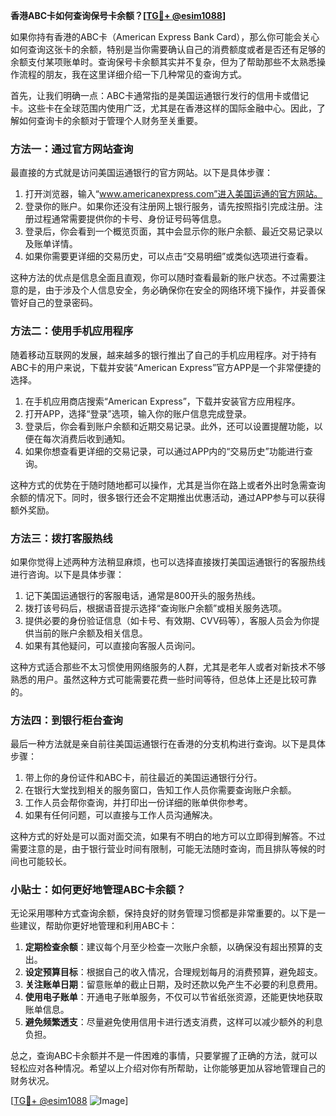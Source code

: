 **香港ABC卡如何查询保号卡余额？[[TG💪+ @esim1088](https://t.me/s/esim1088)]**

如果你持有香港的ABC卡（American Express Bank Card），那么你可能会关心如何查询这张卡的余额，特别是当你需要确认自己的消费额度或者是否还有足够的余额支付某项账单时。查询保号卡余额其实并不复杂，但为了帮助那些不太熟悉操作流程的朋友，我在这里详细介绍一下几种常见的查询方式。

首先，让我们明确一点：ABC卡通常指的是美国运通银行发行的信用卡或借记卡。这些卡在全球范围内使用广泛，尤其是在香港这样的国际金融中心。因此，了解如何查询卡的余额对于管理个人财务至关重要。

### 方法一：通过官方网站查询

最直接的方式就是访问美国运通银行的官方网站。以下是具体步骤：

1. 打开浏览器，输入“www.americanexpress.com”进入美国运通的官方网站。
2. 登录你的账户。如果你还没有注册网上银行服务，请先按照指引完成注册。注册过程通常需要提供你的卡号、身份证号码等信息。
3. 登录后，你会看到一个概览页面，其中会显示你的账户余额、最近交易记录以及账单详情。
4. 如果你需要更详细的交易历史，可以点击“交易明细”或类似选项进行查看。

这种方法的优点是信息全面且直观，你可以随时查看最新的账户状态。不过需要注意的是，由于涉及个人信息安全，务必确保你在安全的网络环境下操作，并妥善保管好自己的登录密码。

### 方法二：使用手机应用程序

随着移动互联网的发展，越来越多的银行推出了自己的手机应用程序。对于持有ABC卡的用户来说，下载并安装“American Express”官方APP是一个非常便捷的选择。

1. 在手机应用商店搜索“American Express”，下载并安装官方应用程序。
2. 打开APP，选择“登录”选项，输入你的账户信息完成登录。
3. 登录后，你会看到账户余额和近期交易记录。此外，还可以设置提醒功能，以便在每次消费后收到通知。
4. 如果你想查看更详细的交易记录，可以通过APP内的“交易历史”功能进行查询。

这种方式的优势在于随时随地都可以操作，尤其是当你在路上或者外出时急需查询余额的情况下。同时，很多银行还会不定期推出优惠活动，通过APP参与可以获得额外奖励。

### 方法三：拨打客服热线

如果你觉得上述两种方法稍显麻烦，也可以选择直接拨打美国运通银行的客服热线进行咨询。以下是具体步骤：

1. 记下美国运通银行的客服电话，通常是800开头的服务热线。
2. 拨打该号码后，根据语音提示选择“查询账户余额”或相关服务选项。
3. 提供必要的身份验证信息（如卡号、有效期、CVV码等），客服人员会为你提供当前的账户余额及相关信息。
4. 如果有其他疑问，可以直接向客服人员询问。

这种方式适合那些不太习惯使用网络服务的人群，尤其是老年人或者对新技术不够熟悉的用户。虽然这种方式可能需要花费一些时间等待，但总体上还是比较可靠的。

### 方法四：到银行柜台查询

最后一种方法就是亲自前往美国运通银行在香港的分支机构进行查询。以下是具体步骤：

1. 带上你的身份证件和ABC卡，前往最近的美国运通银行分行。
2. 在银行大堂找到相关的服务窗口，告知工作人员你需要查询账户余额。
3. 工作人员会帮你查询，并打印出一份详细的账单供你参考。
4. 如果有任何问题，可以直接与工作人员沟通解决。

这种方式的好处是可以面对面交流，如果有不明白的地方可以立即得到解答。不过需要注意的是，由于银行营业时间有限制，可能无法随时查询，而且排队等候的时间也可能较长。

### 小贴士：如何更好地管理ABC卡余额？

无论采用哪种方式查询余额，保持良好的财务管理习惯都是非常重要的。以下是一些建议，帮助你更好地管理和利用ABC卡：

1. **定期检查余额**：建议每个月至少检查一次账户余额，以确保没有超出预算的支出。
2. **设定预算目标**：根据自己的收入情况，合理规划每月的消费预算，避免超支。
3. **关注账单日期**：留意账单的截止日期，及时还款以免产生不必要的利息费用。
4. **使用电子账单**：开通电子账单服务，不仅可以节省纸张资源，还能更快地获取账单信息。
5. **避免频繁透支**：尽量避免使用信用卡进行透支消费，这样可以减少额外的利息负担。

总之，查询ABC卡余额并不是一件困难的事情，只要掌握了正确的方法，就可以轻松应对各种情况。希望以上介绍对你有所帮助，让你能够更加从容地管理自己的财务状况。

[[TG💪+ @esim1088](https://t.me/s/esim1088) ![Image](https://i.postimg.cc/4NQfJmqS/Snipaste-2025-05-13-00-14-12.png)]